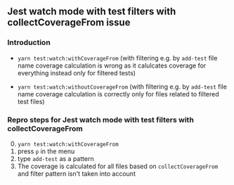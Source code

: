 ## Jest watch mode with test filters with collectCoverageFrom issue

### Introduction
- `yarn test:watch:withCoverageFrom` (with filtering e.g. by `add-test` file name coverage calculation is wrong as it calulcates coverage for everything instead only for filtered tests)

- `yarn test:watch:withoutCoverageFrom` (with filtering e.g. by `add-test` file name coverage calculation is correctly only for files related to filtered test files)


### Repro steps for Jest watch mode with test filters with collectCoverageFrom
0. `yarn test:watch:withCoverageFrom`
0. press `p` in the menu
0. type `add-test` as a pattern
0. The coverage is calculated for all files based on `collectCoverageFrom` and filter pattern isn't taken into account
